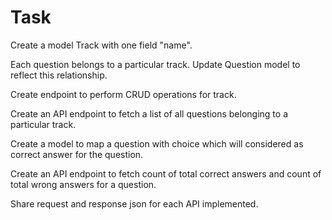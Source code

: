 # Task

Create a model Track with one field "name".

Each question belongs to a particular track. Update Question model to reflect this relationship.

Create endpoint to perform CRUD operations for track.

Create an API endpoint to fetch a list of all questions belonging to a particular track.

Create a model to map a question with choice which will considered as correct answer for the question.

Create an API endpoint to fetch count of total correct answers and count of total wrong answers for a question.

Share request and response json for each API implemented.

